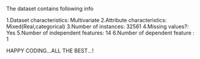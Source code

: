 The dataset contains following info

1.Dataset characteristics: 				Multivariate
2.Attribute characteristics: 			Mixed(Real,categorical)
3.Number of instances: 					32561
4.Missing values?: 						Yes
5.Number of independent features:		14
6.Number of dependent feature :			1

HAPPY CODING...ALL THE BEST...!
